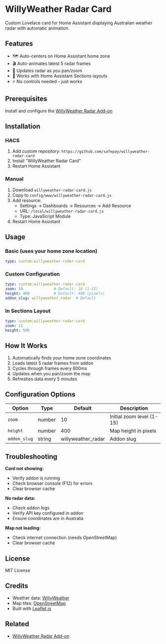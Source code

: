 # WillyWeather Radar Card

Custom Lovelace card for Home Assistant displaying Australian weather radar with automatic animation.

## Features

- 🗺️ Auto-centers on Home Assistant home zone
- 🎬 Auto-animates latest 5 radar frames
- 🔄 Updates radar as you pan/zoom
- 📍 Works with Home Assistant Sections layouts
- ⚡ No controls needed - just works

## Prerequisites

Install and configure the [WillyWeather Radar Add-on](https://github.com/safepay/willyweather-radar-addon)

## Installation

### HACS

1. Add custom repository: `https://github.com/safepay/willyweather-radar-card`
2. Install "WillyWeather Radar Card"
3. Restart Home Assistant

### Manual

1. Download `willyweather-radar-card.js`
2. Copy to `config/www/willyweather-radar-card.js`
3. Add resource:
   - Settings → Dashboards → Resources → Add Resource
   - URL: `/local/willyweather-radar-card.js`
   - Type: JavaScript Module
4. Restart Home Assistant

## Usage

### Basic (uses your home zone location)

```yaml
type: custom:willyweather-radar-card
```

### Custom Configuration

```yaml
type: custom:willyweather-radar-card
zoom: 10              # Default: 10 (1-15)
height: 400           # Default: 400 (pixels)
addon_slug: willyweather_radar  # Default
```

### In Sections Layout

```yaml
type: custom:willyweather-radar-card
zoom: 11
height: 500
```

## How It Works

1. Automatically finds your home zone coordinates
2. Loads latest 5 radar frames from addon
3. Cycles through frames every 800ms
4. Updates when you pan/zoom the map
5. Refreshes data every 5 minutes

## Configuration Options

| Option | Type | Default | Description |
|--------|------|---------|-------------|
| `zoom` | number | 10 | Initial zoom level (1-15) |
| `height` | number | 400 | Map height in pixels |
| `addon_slug` | string | willyweather_radar | Addon slug |

## Troubleshooting

**Card not showing:**
- Verify addon is running
- Check browser console (F12) for errors
- Clear browser cache

**No radar data:**
- Check addon logs
- Verify API key configured in addon
- Ensure coordinates are in Australia

**Map not loading:**
- Check internet connection (needs OpenStreetMap)
- Clear browser cache

## License

MIT License

## Credits

- Weather data: [WillyWeather](https://www.willyweather.com.au/)
- Map tiles: [OpenStreetMap](https://www.openstreetmap.org/)
- Built with [Leaflet.js](https://leafletjs.com/)

## Related

- [WillyWeather Radar Add-on](https://github.com/safepay/willyweather-radar-addon)
